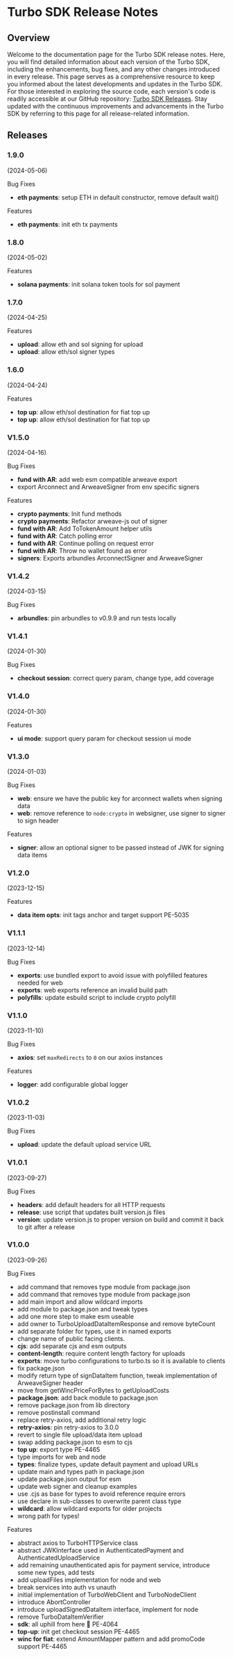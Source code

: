 # Turbo SDK Release Notes

## Overview

Welcome to the documentation page for the Turbo SDK release notes. Here, you will find detailed information about each version of the Turbo SDK, including the enhancements, bug fixes, and any other changes introduced in every release. This page serves as a comprehensive resource to keep you informed about the latest developments and updates in the Turbo SDK. For those interested in exploring the source code, each version's code is readily accessible at our GitHub repository: [Turbo SDK Releases](https://github.com/ardriveapp/turbo-sdk/releases). Stay updated with the continuous improvements and advancements in the Turbo SDK by referring to this page for all release-related information.

## Releases

### 1.9.0 

(2024-05-06)

Bug Fixes

- **eth payments**: setup ETH in default constructor, remove default wait()

Features

- **eth payments**: init eth tx payments 


### 1.8.0 

(2024-05-02)

Features

- **solana payments**: init solana token tools for sol payment 


### 1.7.0 

(2024-04-25)

Features

- **upload**: allow eth and sol signing for upload
- **upload**: allow eth/sol signer types


### 1.6.0 

(2024-04-24)

Features

- **top up**: allow eth/sol destination for fiat top up 
- **top up**: allow eth/sol destination for fiat top up 


### V1.5.0

(2024-04-16)

Bug Fixes

- **fund with AR**: add web esm compatible arweave export
- export Arconnect and ArweaveSigner from env specific signers

Features

- **crypto payments**: Init fund methods
- **crypto payments**: Refactor arweave-js out of signer
- **fund with AR**: Add ToTokenAmount helper utils
- **fund with AR**: Catch polling error
- **fund with AR**: Continue polling on request error
- **fund with AR**: Throw no wallet found as error
- **signers**: Exports arbundles ArconnectSigner and ArweaveSigner

### V1.4.2

(2024-03-15)

Bug Fixes

- **arbundles**: pin arbundles to v0.9.9 and run tests locally


### V1.4.1

(2024-01-30)

Bug Fixes

- **checkout session**: correct query param, change type, add coverage 

### V1.4.0 

(2024-01-30)

Features

- **ui mode**: support query param for checkout session ui mode 


### V1.3.0

(2024-01-03)

Bug Fixes

- **web**: ensure we have the public key for arconnect wallets when signing data
- **web**: remove reference to `node:crypto` in websigner, use signer to signer to sign header

Features

- **signer**: allow an optional signer to be passed instead of JWK for signing data items


### V1.2.0

(2023-12-15)

Features

- **data item opts**: init tags anchor and target support PE-5035


### V1.1.1

(2023-12-14)

Bug Fixes

- **exports**: use bundled export to avoid issue with polyfilled features needed for web
- **exports**: web exports reference an invalid build path 
- **polyfills**: update esbuild script to include crypto polyfill


### V1.1.0

(2023-11-10)

Bug Fixes

- **axios**: set `maxRedirects` to `0` on our axios instances

Features

- **logger**: add configurable global logger


### V1.0.2

(2023-11-03)

Bug Fixes

- **upload**: update the default upload service URL


### V1.0.1

(2023-09-27)

Bug Fixes

- **headers**: add default headers for all HTTP requests 
- **release**: use script that updates built version.js files 
- **version**: update version.js to proper version on build and commit it back to git after a release


### V1.0.0

(2023-09-26)

Bug Fixes

- add command that removes type module from package.json 
- add command that removes type module from package.json 
- add main import and allow wildcard imports
- add module to package.json and tweak types
- add one more step to make esm useable 
- add owner to TurboUploadDataItemResponse and remove byteCount 
- add separate folder for types, use it in named exports 
- change name of public facing clients. 
- **cjs**: add separate cjs and esm outputs 
- **content-length**: require content length factory for uploads 
- **exports**: move turbo configurations to turbo.ts so it is available to clients 
- fix package.json 
- modify return type of signDataItem function, tweak implementation of ArweaveSigner header 
- move from getWincPriceForBytes to getUploadCosts 
- **package.json**: add back module to package.json 
- remove package.json from lib directory 
- remove postinstall command 
- replace retry-axios, add additional retry logic 
- **retry-axios**: pin retry-axios to 3.0.0 
- revert to single file upload/data item upload 
- swap adding package.json to esm to cjs 
- **top up**: export type PE-4465 
- type imports for web and node 
- **types**: finalize types, update default payment and upload URLs 
- update main and types path in package.json 
- update package.json output for esm 
- update web signer and cleanup examples 
- use .cjs as base for types to avoid reference require errors 
- use declare in sub-classes to overwrite parent class type 
- **wildcard**: allow wildcard exports for older projects 
- wrong path for types! 

Features

- abstract axios to TurboHTTPService class 
- abstract JWKInterface used in AuthenticatedPayment and AuthenticatedUploadService 
- add remaining unauthenticated apis for payment service, introduce some new types, add tests 
- add uploadFiles implementation for node and web 
- break services into auth vs unauth 
- initial implementation of TurboWebClient and TurboNodeClient 
- introduce AbortController 
- introduce uploadSignedDataItem interface, implement for node 
- remove TurboDataItemVerifier 
- **sdk**: all uphill from here 🚀 PE-4064 
- **top-up**: init get checkout session PE-4465 
- **winc for fiat**: extend AmountMapper pattern and add promoCode support PE-4465
